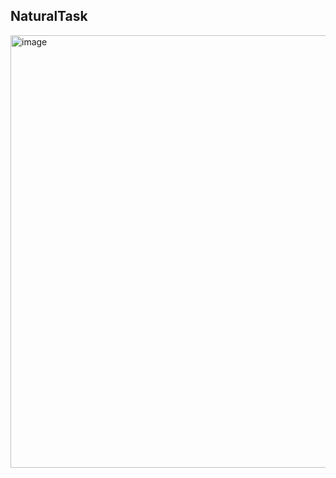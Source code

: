 ## NaturalTask

<img width="692" alt="image" src="https://github.com/user-attachments/assets/fdccbb1c-adf3-4688-bebe-01ee1d56a3f6" />

